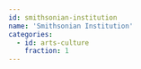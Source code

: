 ```yaml
---
id: smithsonian-institution
name: 'Smithsonian Institution'
categories:
  - id: arts-culture
    fraction: 1
---
```

